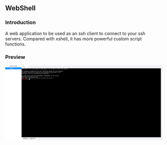## WebShell


### Introduction

A web application to be used as an ssh client to connect to your ssh servers. Compared with xshell, it has more powerful custom script functions.


### Preview

![webshell.jpg](preview/webshell.jpg)


